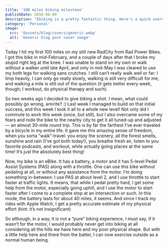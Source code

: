 ```yaml
---
title: '100 miles biking milestone'
publishDate: 2018-06-09
description: "Ebiking is a pretty fantastic thing. Here's a quick overview of my first 100 miles."
category: 'Personal'
image:
  src: '@assets/blog/covers/generic.webp'
  alt: 'Generic blog post cover image'
---
```


Today I hit my first 100 miles on my still new RadCity from Rad Power Bikes. I got this bike in mid-February, and a couple of days after that I broke my stupid right leg at the knee. I was unable to stand on my own or walk without a walker until late April, and only in mid-May I was cleared to use my both legs for walking sans crutches. I still can’t really walk well or far: I limp heavily, I can only go really slowly, walking is still very difficult for me, and walking a mile is still out of the question (it gets better every week, though; I workout, do physical therapy and such).

So two weeks ago I decided to give biking a shot. I mean, what could possibly go wrong, amirite? :) Last week I managed to build on that initial success, and this week I took it all to a whole new level! Not only did I commute to work this week (once, but still), but I also overcame some of my fears and rode the bike to the nearby city to get it all tuned-up and adjusted — an almost 30-mile round trip. This is by far the farthest I’ve ever traveled by a bicycle in my entire life. It gave me this amazing sense of freedom, when you sorta “walk”-travel: you enjoy the scenery, all the forest smells, sunshine and rain (I’ve got both today!), you breathe fresh air, listen to you favorite podcasts, and workout, while actually going places at the same time! It’s just the absolutely best thing!

Now, my bike is an eBike. It has a battery, a motor and it has 5-level Pedal Assist Systems (PAS) along with a throttle. One can use this bike without pedaling at all, or without any assistance from the motor. I’m doing something in-between: I use PAS at about level 2, and I use throttle to start faster at traffic lights. It means, that while I pedal pretty hard, I get some help from the motor, especially going uphill, and I use the motor to start faster after I come to a complete stop at an intersection or such. In this mode, the battery lasts for about 40 miles, it seems. And since I track my rides with Apple Watch, I get a pretty accurate estimate of my physical effort (hint: it’s not insignificant)

So although, in a way, it is not a “pure” biking experience, I must say, if it wasn’t for the motor, I would probably never get into biking at all considering all the hills we have here and my poor physical shape. But with a little help here and there from the batter, I can now exercise outside as a normal human being.
